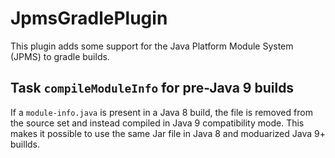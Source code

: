 # JpmsGradlePlugin
This plugin adds some support for the Java Platform Module System (JPMS) to gradle builds.

## Task `compileModuleInfo` for pre-Java 9 builds

If a `module-info.java` is present in a Java 8 build, the file is removed from the source set and instead compiled in Java 9 compatibility mode. This makes it possible to use the same Jar file in Java 8 and moduarized Java 9+ buillds.
